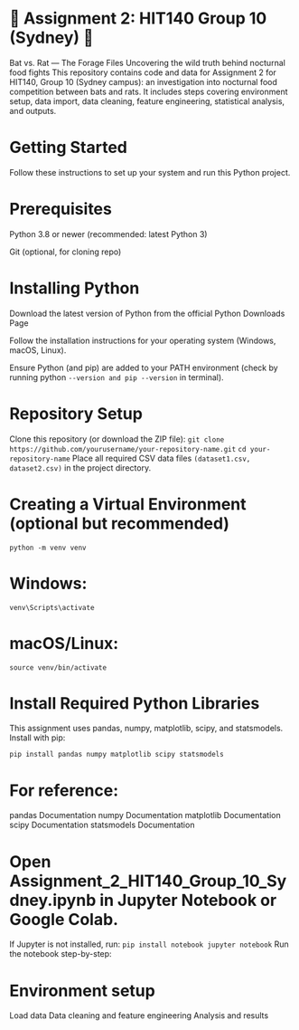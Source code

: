 # 🦇 Assignment 2: HIT140 Group 10 (Sydney) 🐀
Bat vs. Rat — The Forage Files
Uncovering the wild truth behind nocturnal food fights
This repository contains code and data for Assignment 2 for HIT140, Group 10 (Sydney campus): an investigation into nocturnal food competition between bats and rats. It includes steps covering environment setup, data import, data cleaning, feature engineering, statistical analysis, and outputs.
# Getting Started
Follow these instructions to set up your system and run this Python project.

# Prerequisites
Python 3.8 or newer (recommended: latest Python 3)

Git (optional, for cloning repo)

# Installing Python
Download the latest version of Python from the official Python Downloads Page

Follow the installation instructions for your operating system (Windows, macOS, Linux).

Ensure Python (and pip) are added to your PATH environment (check by running python ` --version and pip --version ` in terminal).
# Repository Setup
Clone this repository (or download the ZIP file):
`git clone https://github.com/yourusername/your-repository-name.git`
`cd your-repository-name`
Place all required CSV data files `(dataset1.csv, dataset2.csv)` in the project directory.
# Creating a Virtual Environment (optional but recommended)
`python -m venv venv`
# Windows:
`venv\Scripts\activate`
# macOS/Linux:
`source venv/bin/activate`
# Install Required Python Libraries
This assignment uses pandas, numpy, matplotlib, scipy, and statsmodels. Install with pip:

`pip install pandas numpy matplotlib scipy statsmodels`
# For reference:

pandas Documentation
numpy Documentation
matplotlib Documentation
scipy Documentation
statsmodels Documentation

# Open Assignment_2_HIT140_Group_10_Sydney.ipynb in Jupyter Notebook or Google Colab.

If Jupyter is not installed, run:
`pip install notebook
jupyter notebook`
Run the notebook step-by-step:

# Environment setup

Load data
Data cleaning and feature engineering
Analysis and results
